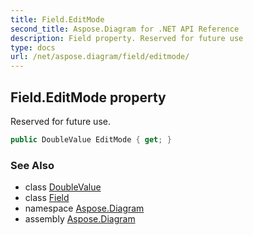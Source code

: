```yaml
---
title: Field.EditMode
second_title: Aspose.Diagram for .NET API Reference
description: Field property. Reserved for future use
type: docs
url: /net/aspose.diagram/field/editmode/
---
```

## Field.EditMode property

Reserved for future use.

```csharp
public DoubleValue EditMode { get; }
```

### See Also

* class [DoubleValue](../../doublevalue/)
* class [Field](../)
* namespace [Aspose.Diagram](../../field/)
* assembly [Aspose.Diagram](../../../)


